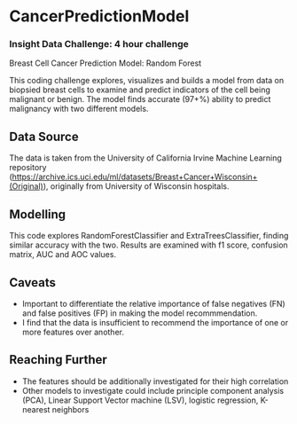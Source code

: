 # CancerPredictionModel
### Insight Data Challenge: 4 hour challenge
Breast Cell Cancer Prediction Model: Random Forest

This coding challenge explores, visualizes and builds a model from data on biopsied breast cells to examine and predict indicators of the cell being malignant or benign. The model finds accurate (97+%) ability to predict malignancy with two different models.

## Data Source
The data is taken from the University of California Irvine Machine Learning repository (https://archive.ics.uci.edu/ml/datasets/Breast+Cancer+Wisconsin+(Original)), originally from University of Wisconsin hospitals.

## Modelling
This code explores RandomForestClassifier and ExtraTreesClassifier, finding similar accuracy with the two. Results are examined with f1 score, confusion matrix, AUC and AOC values.

## Caveats
* Important to differentiate the relative importance of false negatives (FN) and false positives (FP) in making the model recommmendation.
* I find that the data is insufficient to recommend the importance of one or more features over another.

## Reaching Further 
* The features should be additionally investigated for their high correlation
* Other models to investigate could include principle component analysis (PCA), Linear Support Vector machine (LSV), logistic regression, K-nearest neighbors 
